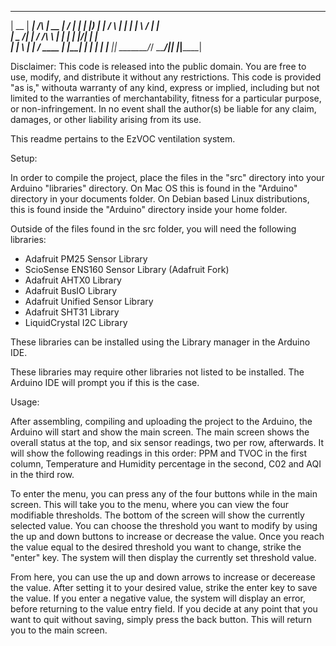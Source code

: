   _____  ______          _____  __  __ ______ 
 |  __ \|  ____|   /\   |  __ \|  \/  |  ____|
 | |__) | |__     /  \  | |  | | \  / | |__   
 |  _  /|  __|   / /\ \ | |  | | |\/| |  __|  
 | | \ \| |____ / ____ \| |__| | |  | | |____ 
 |_|  \_\______/_/    \_\_____/|_|  |_|______|
                                              
                                              
                
Disclaimer: 
This code is released into the public domain. You are free to use, modify, and distribute it without any restrictions. This code is provided "as is," withouta  warranty of any kind, express or implied, including but not limited to the warranties of merchantability, fitness for a particular purpose, or non-infringement. In no event shall the author(s) be liable for any claim, damages, or other liability arising from its use.

This readme pertains to the EzVOC ventilation system. 

Setup:

In order to compile the project, place the files in the "src" directory into your Arduino "libraries" directory. On Mac OS this is found in the "Arduino" directory in your documents folder. On Debian based Linux distributions, this is found inside the "Arduino" directory inside your home folder. 

Outside of the files found in the src folder, you will need the following libraries: 

- Adafruit PM25 Sensor Library
- ScioSense ENS160 Sensor Library (Adafruit Fork)
- Adafruit AHTX0 Library
- Adafruit BusIO Library
- Adafruit Unified Sensor Library
- Adafruit SHT31 Library
- LiquidCrystal I2C Library

These libraries can be installed using the Library manager in the Arduino IDE. 

These libraries may require other libraries not listed to be installed. The Arduino IDE will prompt you if this is the case. 

Usage: 

After assembling, compiling and uploading the project to the Arduino, the Arduino will start and show the main screen. The main screen shows the overall status at the top, and six sensor readings, two per row, afterwards. It will show the following readings in this order: PPM and TVOC in the first column, Temperature and Humidity percentage in the second, C02 and AQI in the third row. 

To enter the menu, you can press any of the four buttons while in the main screen. This will take you to the menu, where you can view the four modifiable thresholds. The bottom of the screen will show the currently selected value. You can choose the threshold you want to modify by using the up and down buttons to increase or decrease the value. Once you reach the value equal to the desired threshold you want to change, strike the "enter" key. The system will then display the currently set threshold value. 

From here, you can use the up and down arrows to increase or decerease the value. After setting it to your desired value, strike the enter key to save the value. If you enter a negative value, the system will display an error, before returning to the value entry field. If you decide at any point that you want to quit without saving, simply press the back button. This will return you to the main screen. 

